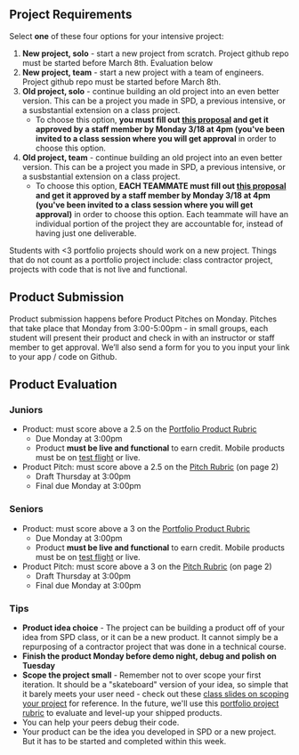 ## Project Requirements
Select **one** of these four options for your intensive project:
1. **New project, solo** - start a new project from scratch. Project github repo must be started before March 8th. Evaluation below
2. **New project, team** - start a new project with a team of engineers. Project github repo must be started before March 8th.
3. **Old project, solo** - continue building an old project into an even better version. This can be a project you made in SPD, a previous intensive, or a susbstantial extension on a class project. 
      - To choose this option, **you must fill out [this proposal](https://docs.google.com/document/d/1pZh24HKYJlB7uuVZB1C8KNeBNC2VdzD8X87PVHwXpqU/edit#heading=h.gpk1osyprrjo) and get it approved by a staff member by Monday 3/18 at 4pm (you've been invited to a class session where you will get approval** in order to choose this option. 
4. **Old project, team** - continue building an old project into an even better version. This can be a project you made in SPD, a previous intensive, or a susbstantial extension on a class project. 
      - To choose this option, **EACH TEAMMATE must fill out [this proposal](https://docs.google.com/document/d/1pZh24HKYJlB7uuVZB1C8KNeBNC2VdzD8X87PVHwXpqU/edit#heading=h.gpk1osyprrjo) and get it approved by a staff member by Monday 3/18 at 4pm (you've been invited to a class session where you will get approval)** in order to choose this option. Each teammate will have an individual portion of the project they are accountable for, instead of having just one deliverable.

Students with <3 portfolio projects should work on a new project. Things that do not count as a portfolio project include: class contractor project, projects with code that is not live and functional.

## Product Submission
Product submission happens before Product Pitches on Monday. Pitches that take place that Monday from 3:00-5:00pm - in small groups, each student will present their product and check in with an instructor or staff member to get approval. We’ll also send a form for you to you input your link to your app / code on Github.

## Product Evaluation

### Juniors
- Product: must score above a 2.5 on the [Portfolio Product Rubric](https://docs.google.com/document/u/1/d/1nd70y0jzxD31mgxvwxgXxUY_Bi4YAN_kX9To_M0UilI/preview)
  - Due Monday at 3:00pm
  - Product **must be live and functional** to earn credit. Mobile products must be on [test flight](https://developer.apple.com/testflight/) or live.
- Product Pitch: must score above a 2.5 on the [Pitch Rubric](https://docs.google.com/document/d/1WTLcZNyvRGYDz5L8Kr8a0ILbFAyr92u85paoqGFjxPg/edit) (on page 2)
  - Draft Thursday at 3:00pm
  - Final due Monday at 3:00pm

### Seniors
- Product: must score above a 3 on the [Portfolio Product Rubric](https://docs.google.com/document/u/1/d/1nd70y0jzxD31mgxvwxgXxUY_Bi4YAN_kX9To_M0UilI/preview)
  - Due Monday at 3:00pm
  - Product **must be live and functional** to earn credit. Mobile products must be on [test flight](https://developer.apple.com/testflight/) or live.
- Product Pitch: must score above a 3 on the [Pitch Rubric](https://docs.google.com/document/d/1WTLcZNyvRGYDz5L8Kr8a0ILbFAyr92u85paoqGFjxPg/edit) (on page 2)
  - Draft Thursday at 3:00pm
  - Final due Monday at 3:00pm

### Tips
- **Product idea choice** - The project can be building a product off of your idea from SPD class, or it can be a new product. It cannot simply be a repurposing of a contractor project that was done in a technical course.
- **Finish the product Monday before demo night, debug and polish on Tuesday**
- **Scope the project small** - Remember not to over scope your first iteration. It should be a "skateboard" version of your idea, so simple that it barely meets your user need - check out these [class slides on scoping your project](https://docs.google.com/presentation/d/1UKVsUOCxQPNT3P42cvsTYxhNl7lpsDHjJew_a5K1JaM/preview?slide=id.p) for reference.  In the future, we'll use this [portfolio project rubric](https://docs.google.com/document/d/1nd70y0jzxD31mgxvwxgXxUY_Bi4YAN_kX9To_M0UilI/preview) to evaluate and level-up your shipped products.
- You can help your peers debug their code.
- Your product can be the idea you developed in SPD or a new project. But it has to be started and completed within this week.
